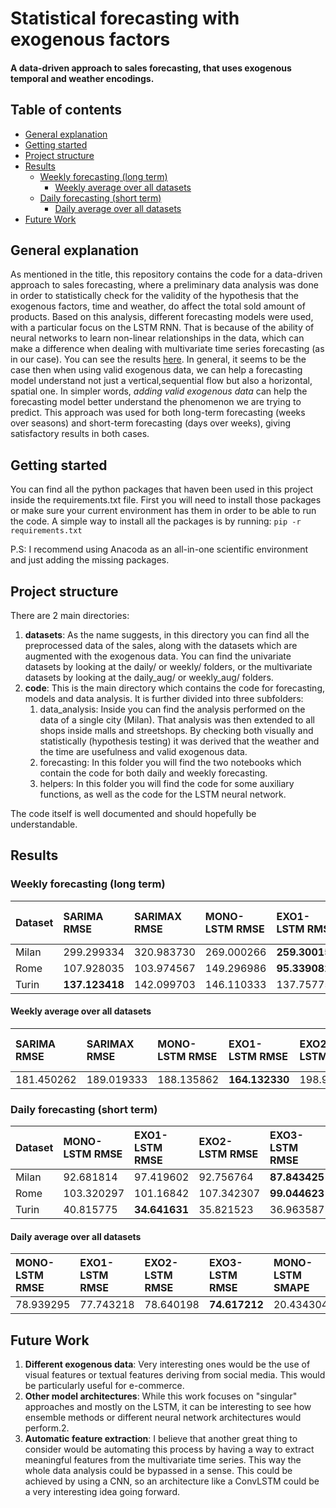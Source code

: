 # Statistical forecasting with exogenous factors
#### A data-driven approach to sales forecasting, that uses exogenous temporal and weather encodings.


## Table of contents
  - [General explanation](#general-explanation)
  - [Getting started](#getting-started)
  - [Project structure](#project-structure)
  - [Results](#results)
    - [Weekly forecasting (long term)](#weekly-forecasting-long-term)
      - [Weekly average over all datasets](#weekly-average-over-all-datasets)
    - [Daily forecasting (short term)](#daily-forecasting-short-term)
      - [Daily average over all datasets](#daily-average-over-all-datasets)
  - [Future Work](#future-work)


## General explanation
As mentioned in the title, this repository contains the code for a data-driven approach to sales forecasting, where a preliminary data analysis was done in order to statistically check for the validity of the hypothesis that the exogenous factors, time and weather, do affect the total sold amount of products. Based on this analysis, different forecasting models were used, with a particular focus on the LSTM RNN. That is because of the ability of neural networks to learn non-linear relationships in the data, which can make a difference when dealing with multivariate time series forecasting (as in our case). You can see the results [here](#results). In general, it seems to be the case then when using valid exogenous data, we can help a forecasting model understand not just a vertical,sequential flow but also a horizontal, spatial one. In simpler words, *adding valid exogenous data* can help the forecasting model better understand the phenomenon we are trying to predict. This approach was used for both long-term forecasting (weeks over seasons) and short-term forecasting (days over weeks), giving satisfactory results in both cases.


## Getting started
You can find all the python packages that haven been used in this project inside the requirements.txt file. First you will need to install those packages or make sure your current environment has them in order to be able to run the code. A simple way to install all the packages is by running: `pip -r requirements.txt`

P.S: I recommend using Anacoda as an all-in-one scientific environment and just adding the missing packages.


## Project structure
There are 2 main directories:
1. **datasets**: As the name suggests, in this directory you can find all the preprocessed data of the sales, along with the datasets which are augmented with the exogenous data. You can find the univariate datasets by looking at the daily/ or weekly/ folders, or the multivariate datasets by looking at the daily_aug/ or weekly_aug/ folders.
2. **code**: This is the main directory which contains the code for forecasting, models and data analysis. It is further divided into three subfolders:
   1. data_analysis: Inside you can find the analysis performed on the data of a single city (Milan). That analysis was then extended to all shops inside malls and streetshops. By checking both visually and statistically (hypothesis testing) it was derived that  the weather and the time are usefulness and valid exogenous data.
   2. forecasting: In this folder you will find the two notebooks which contain the code for both daily and weekly forecasting.
   3. helpers: In this folder you will find the code for some auxiliary functions, as well as the code for the LSTM neural network.

The code itself is well documented and should hopefully be understandable.

## Results 

### Weekly forecasting (long term)
| Dataset | SARIMA RMSE | SARIMAX RMSE | MONO-LSTM RMSE	| EXO1-LSTM RMSE | EXO2-LSTM RMSE | EXO3-LSTM RMSE | SARIMA SMAPE | SARIMAX SMAPE | MONO-LSTM SMAPE | EXO1-LSTM SMAPE | EXO2-LSTM SMAPE	| EXO3-LSTM SMAPE|
|:--------|:------------|:-------------|:---------------|:---------------|:---------------|:---------------|:-------------|:--------------|:----------------|:----------------|:----------------|:---------------|
| Milan | 299.299334 | 320.983730 | 269.000266 | **259.300154** |	294.289433 | 276.278388 | **6.099036** | 8.041129 | 7.412993 | 7.515069 | 8.366195 | 8.250909 |
| Rome | 107.928035 | 103.974567 | 149.296986 | **95.339082** | 127.586807 | 117.149285 | 12.846811 | 12.232047 | 16.026479 | **10.029953** | 12.068225 | 12.251298 |
| Turin | **137.123418** | 142.099703 | 146.110333 | 137.757753 | 174.867309 | 163.300861 | **11.014910** | 12.382435 | 13.085100 | 12.106654 | 13.937898 | 13.659325 |

#### Weekly average over all datasets
| SARIMA RMSE | SARIMAX RMSE | MONO-LSTM RMSE	| EXO1-LSTM RMSE | EXO2-LSTM RMSE | EXO3-LSTM RMSE | SARIMA SMAPE | SARIMAX SMAPE | MONO-LSTM SMAPE | EXO1-LSTM SMAPE | EXO2-LSTM SMAPE	| EXO3-LSTM SMAPE|
|:------------|:-------------|:---------------|:---------------|:---------------|:---------------|:-------------|:--------------|:----------------|:----------------|:----------------|:---------------|
| 181.450262 | 189.019333 | 188.135862 | **164.132330** | 198.914516 | 185.576178 | 9.986919 | 10.885204 | 12.174857 | **9.883892** | 11.457439 | 11.387177

### Daily forecasting (short term)
| Dataset |MONO-LSTM RMSE | EXO1-LSTM RMSE | EXO2-LSTM RMSE | EXO3-LSTM RMSE | MONO-LSTM SMAPE | EXO1-LSTM SMAPE | EXO2-LSTM SMAPE	| EXO3-LSTM SMAPE|
|:--------|:---------------|:---------------|:---------------|:---------------|:----------------|:----------------|:----------------|:---------------|
| Milan | 92.681814  | 97.419602 | 92.756764  | **87.843425**  | 17.082440 | 19.892359 | 20.611555 | **16.801701** |
| Rome  | 103.320297 | 101.16842 | 107.342307 | **99.044623**  | 23.468583 | **21.877664** | 22.764811 | 22.043665 |
| Turin | 40.815775  | **34.641631** | 35.821523  | 36.963587	 | 20.751887 | 18.803312 | 18.672907 | **17.939686** |

#### Daily average over all datasets
|MONO-LSTM RMSE | EXO1-LSTM RMSE | EXO2-LSTM RMSE | EXO3-LSTM RMSE | MONO-LSTM SMAPE | EXO1-LSTM SMAPE | EXO2-LSTM SMAPE	| EXO3-LSTM SMAPE|
|:---------------|:---------------|:---------------|:---------------|:----------------|:----------------|:----------------|:---------------|
| 78.939295 | 77.743218 | 78.640198 | **74.617212** | 20.434304 | 20.191111 | 20.683091 | **18.928351** |

## Future Work
1. **Different exogenous data**: Very interesting ones would be the use of visual features or textual features deriving from social media. This would be particularly useful for e-commerce.
2. **Other model architectures**: While this work focuses on "singular" approaches and mostly on the LSTM, it can be interesting to see how ensemble methods or different neural network architectures would perform.2. 
3. **Automatic feature extraction**: I believe that another great thing to consider would be automating this process by having a way to extract meaningful features from the multivariate time series. This way the whole data analysis could be bypassed in a sense. This could be achieved by using a CNN, so an architecture like a ConvLSTM could be a very interesting idea going forward.

